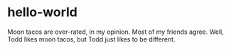 # hello-world
Moon tacos are over-rated, in my opinion.
Most of my friends agree.
Well, Todd likes moon tacos, but Todd just likes to be different.
